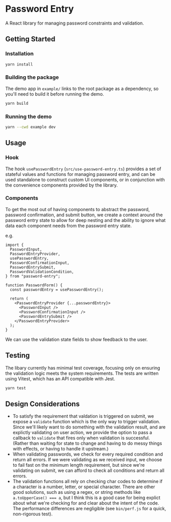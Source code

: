 # Password Entry

A React library for managing password constraints and validation.

## Getting Started

### Installation

```sh
yarn install
```

### Building the package

The demo app in `example/` links to the root package as a dependency, so you'll need to build it before running the demo.

```sh
yarn build
```

### Running the demo

```sh
yarn --cwd example dev
```

## Usage

### Hook

The hook `usePasswordEntry` (`src/use-password-entry.ts`) provides a set of stateful values and functions for managing password entry, and can be used standalone to construct custom UI components, or in conjunction with the convenience components provided by the library.

### Components

To get the most out of having components to abstract the password, password confirmation, and submit button, we create a context around the password entry state to allow for deep nesting and the ability to ignore what data each component needs from the password entry state.

e.g.

```tsx
import {
  PasswordInput,
  PasswordEntryProvider,
  usePasswordEntry,
  PasswordConfirmationInput,
  PasswordEntrySubmit,
  PasswordValidationCondition,
} from "password-entry";

function PasswordForm() {
  const passwordEntry = usePasswordEntry();

  return (
    <PasswordEntryProvider {...passwordEntry}>
      <PasswordInput />
      <PasswordConfirmationInput />
      <PasswordEntrySubmit />
    </PasswordEntryProvider>
  );
}
```

We can use the validation state fields to show feedback to the user.

## Testing

The libary currently has minimal test coverage, focusing only on ensuring the validation logic meets the system requirements. The tests are written using Vitest, which has an API compatible with Jest.

```sh
yarn test
```

## Design Considerations

- To satisfy the requirement that valdation is triggered on submit, we expose a `validate` function which is the only way to trigger validation. Since we'll likely want to do something with the validation result, and are explictly validating on user action, we provide the option to pass a callback to `validate` that fires only when validation is successful. (Rather than waiting for state to change and having to do messy things with effects, or having to handle it upstream.)
- When validating passwords, we check for every required condition and return all errors. If we were validating as we received input, we choose to fail fast on the minimum length requirement, but since we're validating on submit, we can afford to check all conditions and return all errors.
- The validation functions all rely on checking char codes to determine if a character is a number, letter, or special character. There are other good solutions, such as using a regex, or string methods like `a.toUpperCase() === a`, but I think this is a good case for being explict about what we're checking for and clear about the intent of the code. The performance differences are negligible (see `bin/perf.js` for a quick, non-rigorous test).
